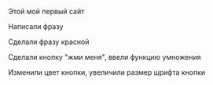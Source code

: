 Этой мой первый сайт

Написали фразу

Сделали фразу красной

Сделали кнопку "жми меня", ввели функцию умножения

Изменили цвет кнопки, увеличили размер шрифта кнопки